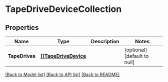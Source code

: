 # TapeDriveDeviceCollection

## Properties
Name | Type | Description | Notes
------------ | ------------- | ------------- | -------------
**TapeDrives** | [**[]TapeDriveDevice**](tape_drive_device.md) |  | [optional] [default to null]

[[Back to Model list]](../README.md#documentation-for-models) [[Back to API list]](../README.md#documentation-for-api-endpoints) [[Back to README]](../README.md)



